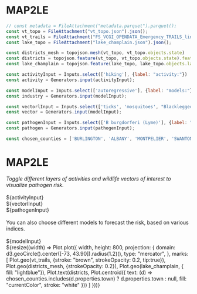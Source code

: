 # MAP2LE

```js
// const metadata = FileAttachment("metadata.parquet").parquet();
const vt_topo = FileAttachment("vt_topo.json").json();
const vt_trails = FileAttachment("FS_VCGI_OPENDATA_Emergency_TRAILS_line_SP_v1_-1226006560882090274.geojson").json();
const lake_topo = FileAttachment("lake_champlain.json").json();
```

```js
const districts_mesh = topojson.mesh(vt_topo, vt_topo.objects.state)
const districts = topojson.feature(vt_topo, vt_topo.objects.state).features
const lake_champlain = topojson.feature(lake_topo, lake_topo.objects.lake).features
```

```js
const activityInput = Inputs.select(['hiking'], {label: "activity:"})
const activity = Generators.input(activityInput);

const modelInput = Inputs.select(['autoregressive'], {label: "models:"})
const industry = Generators.input(modelInput);

const vectorlInput = Inputs.select(['ticks', 'mosquitoes', "Blacklegged ticks"], {label: "vector:", multiple: 3})
const vector = Generators.input(modelInput);

const pathogenInput = Inputs.select(['B burgdorferi (Lyme)'], {label: "pathogen:"})
const pathogen = Generators.input(pathogenInput);
```

```js
const chosen_counties = ['BURLINGTON', 'ALBANY', 'MONTPELIER', 'SWANTON', 'RUTLAND', 'BARRE', 'NEWPORT', 'VERGENNES']
```

<div class="grid grid-cols-3">
    <div class="card grid-colspan-1">
    <h1>MAP2LE</h1>
    <em>Toggle different layers of activities and wildlife vectors of interest to visualize pathogen risk.</em><br><br>
    ${activityInput}<br>
    ${vectorlInput}<br>
    ${pathogenInput}<br><br>
    You can also choose different models to forecast the risk, based on various indices.<br><br>
    ${modelInput}
    </div>
    <div class="grid-colspan-2">
    ${resize((width) => Plot.plot({
        width,
        height: 800,
        projection: {
            domain: d3.geoCircle().center([-73, 43.90]).radius(1.2)(),
            type: "mercator",
        },
        marks: [
            Plot.geo(vt_trails, {stroke: "brown", strokeOpacity: 0.2, tip:true}),
            Plot.geo(districts_mesh, {strokeOpacity: 0.2}),
            Plot.geo(lake_champlain, { fill: "lightblue"}),
            Plot.text(districts, Plot.centroid({
                text: (d) => chosen_counties.includes(d.properties.town) ? d.properties.town : null, 
                fill: "currentColor", stroke: "white"
            }))
        ]
    }))}
    </div>
</div>



